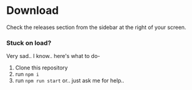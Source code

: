# Download
Check the releases section from the sidebar at the right of your screen.

### Stuck on load?
Very sad.. I know.. here's what to do- 

1. Clone this repository
2. run `npm i`
3. run `npm run start`
   or.. just ask me for help..
